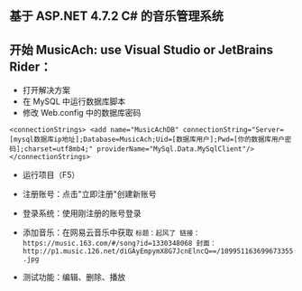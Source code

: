 ﻿## 基于 ASP.NET 4.7.2 C# 的音乐管理系统

## 开始 MusicAch: use Visual Studio or JetBrains Rider：
* 打开解决方案
* 在 MySQL 中运行数据库脚本
* 修改 Web.config 中的数据库密码

`
<connectionStrings>
        <add name="MusicAchDB"
             connectionString="Server=[mysql数据库ip地址];Database=MusicAch;Uid=[数据库用户];Pwd=[你的数据库用户密码];charset=utf8mb4;"
             providerName="MySql.Data.MySqlClient"/>
    </connectionStrings>
`

* 运行项目（F5）
* 注册账号：点击"立即注册"创建新账号
* 登录系统：使用刚注册的账号登录
* 添加音乐：在网易云音乐中获取
`
标题：起风了
链接：https://music.163.com/#/song?id=1330348068
封面：http://p1.music.126.net/diGAyEmpymX8G7JcnElncQ==/109951163699673355.jpg
`

* 测试功能：编辑、删除、播放


